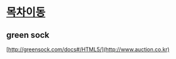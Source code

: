 
# [목차이동](https://github.com/Guide-Line/Auction-promotion-guide#TOC)

## <a name='green sock'>green sock</a>

[http://greensock.com/docs#/HTML5/](http://www.auction.co.kr)
